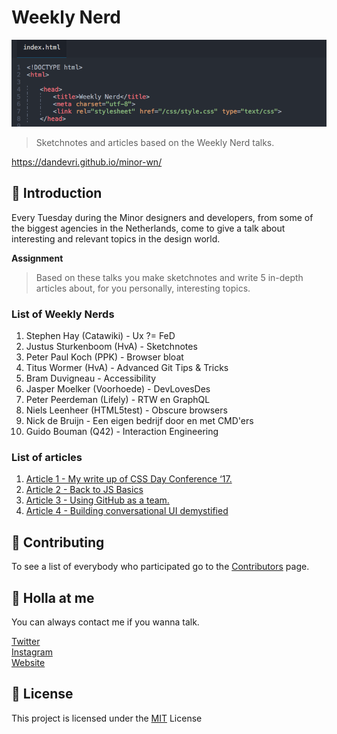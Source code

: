 # Weekly Nerd


![Github_Banner](media/GitHub_Banner.png)
> Sketchnotes and articles based on the Weekly Nerd talks.

https://dandevri.github.io/minor-wn/

## :book: Introduction
Every Tuesday during the Minor designers and developers, from some of the biggest agencies in the Netherlands, come to give a talk about interesting and relevant topics in the design world.

**Assignment**
> Based on these talks you make sketchnotes and write 5 in-depth articles about, for you personally, interesting topics.

### List of Weekly Nerds
1. Stephen Hay (Catawiki) - Ux ?= FeD
1. Justus Sturkenboom (HvA) - Sketchnotes
1. Peter Paul Koch (PPK) - Browser bloat
1. Titus Wormer (HvA) - Advanced Git Tips & Tricks
1. Bram Duvigneau - Accessibility
1. Jasper Moelker (Voorhoede) - DevLovesDes
1. Peter Peerdeman (Lifely) - RTW en GraphQL
1. Niels Leenheer (HTML5test) - Obscure browsers
1. Nick de Bruijn - Een eigen bedrijf door en met CMD'ers
1. Guido Bouman (Q42) - Interaction Engineering

### List of articles
1. [Article 1 -  My write up of CSS Day Conference ‘17. ](https://medium.com/@dandevri/my-write-up-of-css-day-conference-17-eb6db74b5268)
1. [Article 2 - Back to JS Basics](https://codeburst.io/back-to-js-basics-22746226cbec)
1. [Article 3 - Using GitHub as a team.](https://medium.com/@dandevri/using-github-as-a-team-61f189eaa8ff)
1. [Article 4 - Building conversational UI demystified](https://medium.com/@dandevri/building-conversational-ui-with-wit-ai-demystified-77edfe749ca2)

## :page_facing_up: Contributing
To see a list of everybody who participated go to the [Contributors](https://github.com/dandevri/watt-now/graphs/contributors) page.

## 👋 Holla at me
You can always contact me if you wanna talk.

[Twitter](https://twitter.com/dandevri)  
[Instagram](https://instagram.com/dandevri)  
[Website](www.dandevri.es)

## 📃 License
This project is licensed under the [MIT](LICENSE.MD) License
